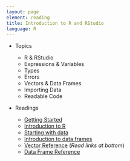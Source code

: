 ```yaml
---
layout: page
element: reading
title: Introduction to R and RStudio
language: R
---
```

   
* Topics

  * R & RStudio
  * Expressions & Variables
  * Types
  * Errors
  * Vectors & Data Frames
  * Importing Data
  * Readable Code

* Readings

  * [Getting Started](http://www.datacarpentry.org/R-ecology-lesson/00-before-we-start.html)
  * [Introduction to R](http://www.datacarpentry.org/R-ecology-lesson/01-intro-to-R.html)
  * [Starting with data](http://www.datacarpentry.org/R-ecology-lesson/02-starting-with-data.html)
  * [Introduction to data frames](http://www.datacarpentry.org/R-ecology-lesson/03-data-frames.html)
  * [Vector Reference](http://www.r-tutor.com/r-introduction/vector) (*Read links at bottom*)
  * [Data Frame Reference](http://www.r-tutor.com/r-introduction/data-frame)